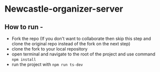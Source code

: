 # Newcastle-organizer-server

## How to run -

- Fork the repo (If you don't want to collaborate then skip this step and clone the original repo instead of the fork on the next step)
- clone the fork to your local repository
- open terminal and navigate to the root of the project and use command `npm install`
- run the project with `npm run ts-dev`
